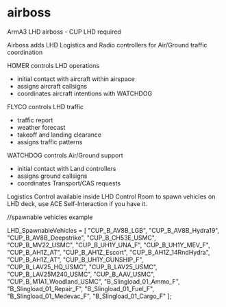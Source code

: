 # airboss
ArmA3 LHD airboss - CUP LHD required

Airboss adds LHD Logistics and Radio controllers for Air/Ground traffic coordination

HOMER controls LHD operations
- initial contact with aircraft within airspace
- assigns aircraft callsigns
- coordinates aircraft intentions with WATCHDOG

FLYCO controls LHD traffic
- traffic report
- weather forecast
- takeoff and landing clearance
- assigns traffic patterns

WATCHDOG controls Air/Ground support
- initial contact with Land controllers
- assigns ground callsigns
- coordinates Transport/CAS requests

Logistics Control available inside LHD Control Room to spawn vehicles on LHD deck, use ACE Self-Interaction if you have it.

//spawnable vehicles example

LHD_SpawnableVehicles = [
	"CUP_B_AV8B_LGB",
	"CUP_B_AV8B_Hydra19",
	"CUP_B_AV8B_Deepstrike",
	"CUP_B_CH53E_USMC",
	"CUP_B_MV22_USMC",
	"CUP_B_UH1Y_UNA_F",
	"CUP_B_UH1Y_MEV_F",
	"CUP_B_AH1Z_AT",
	"CUP_B_AH1Z_Escort",
	"CUP_B_AH1Z_14RndHydra",
	"CUP_B_AH1Z_AT",
	"CUP_B_UH1Y_GUNSHIP_F",
	"CUP_B_LAV25_HQ_USMC",
	"CUP_B_LAV25_USMC",
	"CUP_B_LAV25M240_USMC",
	"CUP_B_AAV_USMC",
	"CUP_B_M1A1_Woodland_USMC",
	"B_Slingload_01_Ammo_F",
	"B_Slingload_01_Repair_F",
	"B_Slingload_01_Fuel_F",
	"B_Slingload_01_Medevac_F",
	"B_Slingload_01_Cargo_F"
];
